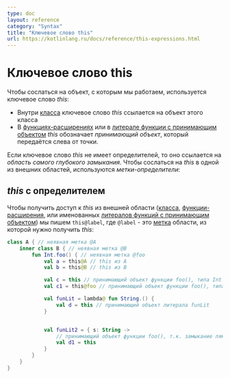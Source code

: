```yaml
---
type: doc
layout: reference
category: "Syntax"
title: "Ключевое слово this"
url: https://kotlinlang.ru/docs/reference/this-expressions.html
---
```


<!--# This Expression-->
# Ключевое слово this

<!--To denote the current _receiver_, we use *this*{: .keyword } expressions:-->
Чтобы сослаться на объект, с которым мы работаем, используется ключевое слово *this*:

<!--* In a member of a [class](classes.html#inheritance), *this*{: .keyword } refers to the current object of that class
* In an [extension function](extensions.html) or a [function literal with receiver](lambdas.html#function-literals-with-receiver),
*this*{: .keyword } denotes the _receiver_ parameter that is passed on the left-hand side of a dot.-->
* Внутри [класса](classes.html#inheritance) ключевое слово *this* ссылается на объект этого класса
* В [функциях-расширениях](extensions.html) или в [литерале функции с принимающим объектом](lambdas.html#function-literals-with-receiver) *this* обозначает 
_принимающий объект_, который передаётся слева от точки. 

<!--If *this*{: .keyword } has no qualifiers, it refers to the _innermost enclosing scope_. 
To refer to *this*{: .keyword } in other scopes, _label qualifiers_ are used:-->
Если ключевое слово *this* не имеет определителей, то оно ссылается на _область самого глубокого замыкания_.
Чтобы сослаться на *this* в одной из внешних областей, используются _метки-определители_:

<!--## Qualified *this*{: .keyword }
{:#qualified}-->
## *this* с определителем

<!--To access *this*{: .keyword } from an outer scope (a [class](classes.html), or [extension function](extensions.html),
or labeled [function literal with receiver](lambdas.html#function-literals-with-receiver)) we write `this@label` where `@label` is a [label](returns.html)
on the scope *this*{: .keyword } is meant to be from:-->

Чтобы получить доступ к *this* из внешней области ([класса](classes.html), [функции-расширения](extensions.html),
или именованных [литералов функций с принимающим объектом](lambdas.html#function-literals-with-receiver)) мы пишем `this@label`, где `@label` - это [метка](returns.html) области, из которой нужно получить *this*:

```kotlin
class A { // неявная метка @A
    inner class B { // неявная метка @B
        fun Int.foo() { // неявная метка @foo
            val a = this@A // this из A
            val b = this@B // this из B

            val c = this // принимающий объект функции foo(), типа Int
            val c1 = this@foo // принимающий объект функции foo(), типа Int

            val funLit = lambda@ fun String.() {
                val d = this // принимающий объект литерала funLit
            }


            val funLit2 = { s: String ->
                // принимающий объект функции foo(), т.к. замыкание лямбды не имеет принимающего объекта
                val d1 = this
            }
        }
    }
}
```
